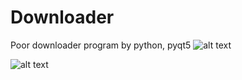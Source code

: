 # Downloader
Poor downloader program by python, pyqt5
![alt text](https://i.ibb.co/94QfqWk/first.png)

![alt text](https://i.ibb.co/GsgJLfd/2020-12-01-3.png)